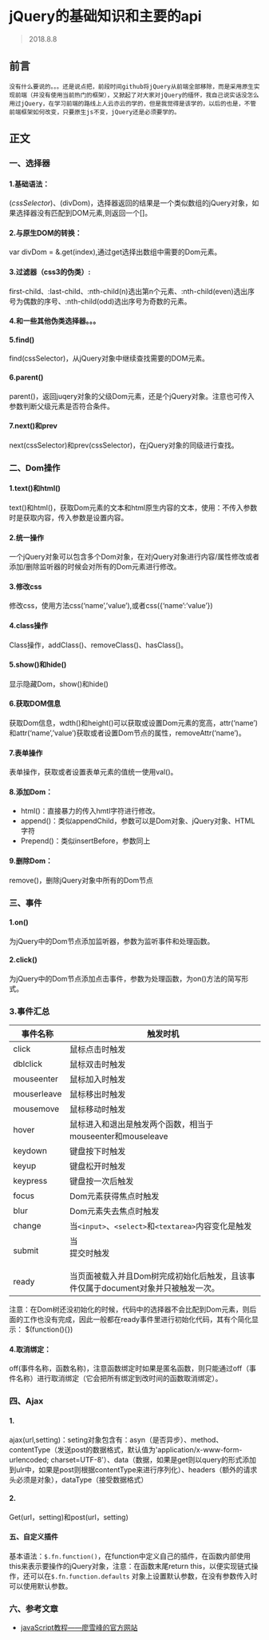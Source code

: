 # jQuery的基础知识和主要的api
> 2018.8.8
## 前言 
    没有什么要说的。。。还是说点把，前段时间github将jQuery从前端全部移除，而是采用原生实现前端（并没有使用当前热门的框架），又掀起了对大家对jQuery的缅怀，我自己说实话没怎么用过jQuery，在学习前端的路线上人云亦云的学的，但是我觉得是该学的，以后的也是，不管前端框架如何改变，只要原生js不变，jQuery还是必须要学的。
## 正文
### 一、选择器
#### 1.基础语法：
$(cssSelector)、$(divDom)，选择器返回的结果是一个类似数组的jQuery对象，如果选择器没有匹配到DOM元素,则返回一个[]。
#### 2.与原生DOM的转换：
var divDom = &.get(index),通过get选择出数组中需要的Dom元素。
#### 3.过滤器（css3的伪类）:
first-child、:last-child、:nth-child(n)选出第n个元素、:nth-child(even)选出序号为偶数的序号、:nth-child(odd)选出序号为奇数的元素。
#### 4.和一些其他伪类选择器。。。
#### 5.find()
find(cssSelector)，从jQuery对象中继续查找需要的DOM元素。
#### 6.parent()
parent()，返回juqery对象的父级Dom元素，还是个jQuery对象。注意也可传入参数判断父级元素是否符合条件。
#### 7.next()和prev
next(cssSelector)和prev(cssSelector)，在jQuery对象的同级进行查找。
### 二、Dom操作
#### 1.text()和html()
text()和html()，获取Dom元素的文本和html原生内容的文本，使用：不传入参数时是获取内容，传入参数是设置内容。
#### 2.统一操作
一个jQuery对象可以包含多个Dom对象，在对jQuery对象进行内容/属性修改或者添加/删除监听器的时候会对所有的Dom元素进行修改。
#### 3.修改css
修改css，使用方法css(‘name’,’value’),或者css({‘name’:’value’})
#### 4.class操作
Class操作，addClass()、removeClass()、hasClass()。
#### 5.show()和hide()
显示隐藏Dom，show()和hide()
#### 6.获取DOM信息
获取Dom信息，wdth()和height()可以获取或设置Dom元素的宽高，attr(‘name’)和attr(‘name’,’value’)获取或者设置Dom节点的属性，removeAttr(‘name’)。
#### 7.表单操作
表单操作，获取或者设置表单元素的值统一使用val()。
#### 8.添加Dom：
- html()：直接暴力的传入hmtl字符进行修改。
- append()：类似appendChild，参数可以是Dom对象、jQuery对象、HTML字符
- Prepend()：类似insertBefore，参数同上
#### 9.删除Dom：
remove()，删除jQuery对象中所有的Dom节点
### 三、事件
#### 1.on()
为jQuery中的Dom节点添加监听器，参数为监听事件和处理函数。
#### 2.click()
为jQuery中的Dom节点添加点击事件，参数为处理函数，为on()方法的简写形式。
### 3.事件汇总
事件名称 | 触发时机
--- | ---
click | 鼠标点击时触发
dblclick | 鼠标双击时触发
mouseenter | 鼠标加入时触发
mouserleave | 鼠标移出时触发
mousemove | 鼠标移动时触发
hover | 鼠标进入和退出是触发两个函数，相当于mouseenter和mouseleave
keydown | 键盘按下时触发
keyup | 键盘松开时触发
keypress | 键盘按一次后触发
focus | Dom元素获得焦点时触发
blur | Dom元素失去焦点时触发
change | 当`<input>`、`<select>`和`<textarea>`内容变化是触发
submit | 当<form>提交时触发
ready | 当页面被载入并且Dom树完成初始化后触发，且该事件仅属于document对象并只被触发一次。

注意：在Dom树还没初始化的时候，代码中的选择器不会比配到Dom元素，则后面的工作也没有完成，因此一般都在ready事件里进行初始化代码，其有个简化显示：
$(function(){})
#### 4.取消绑定：
off(事件名称，函数名称)，注意函数绑定时如果是匿名函数，则只能通过off（事件名称）进行取消绑定（它会把所有绑定到改时间的函数取消绑定）。
### 四、Ajax
#### 1.
ajax(url,setting)：seting对象包含有：asyn（是否异步）、method、contentType（发送post的数据格式，默认值为'application/x-www-form-urlencoded; charset=UTF-8'）、data（数据，如果是get则以query的形式添加到ulr中，如果是post则根据contentType来进行序列化）、headers（额外的请求头必须是对象），dataType（接受数据格式）
#### 2.
Get(url，setting)和post(url，setting)
#### 五、自定义插件
基本语法：`$.fn.function()`，在function中定义自己的插件，在函数内部使用this来表示要操作的jQuery对象，注意：在函数末尾return this，以便实现链式操作，还可以在`$.fn.function.defaults` 对象上设置默认参数，在没有参数传入时可以使用默认参数。
### 六、参考文章
- [javaScript教程——廖雪峰的官方网站](https://www.liaoxuefeng.com/wiki/001434446689867b27157e896e74d51a89c25cc8b43bdb3000/0014344992519683bcfa2e33760462fb5db8eb9430924be000)